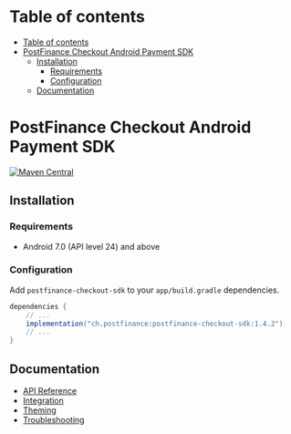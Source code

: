 # Table of contents

- [Table of contents](#table-of-contents)
- [PostFinance Checkout Android Payment SDK](#postfinance-checkout-android-payment-sdk)
  - [Installation](#installation)
    - [Requirements](#requirements)
    - [Configuration](#configuration)
  - [Documentation](#documentation)

# PostFinance Checkout Android Payment SDK

[![Maven Central](https://img.shields.io/maven-central/v/ch.postfinance/postfinance-checkout-sdk)](https://central.sonatype.com/artifact/ch.postfinance/postfinance-checkout-sdk/1.4.2)

## Installation

### Requirements

- Android 7.0 (API level 24) and above

### Configuration

Add `postfinance-checkout-sdk` to your `app/build.gradle` dependencies.

```groovy
dependencies {
    // ...
    implementation("ch.postfinance:postfinance-checkout-sdk:1.4.2")
    // ...
}
```

## Documentation

- [API Reference](./docs/api-reference.md)
- [Integration](./docs/integration.md)
- [Theming](./docs/theming.md)
- [Troubleshooting](./docs/troubleshooting.md)
